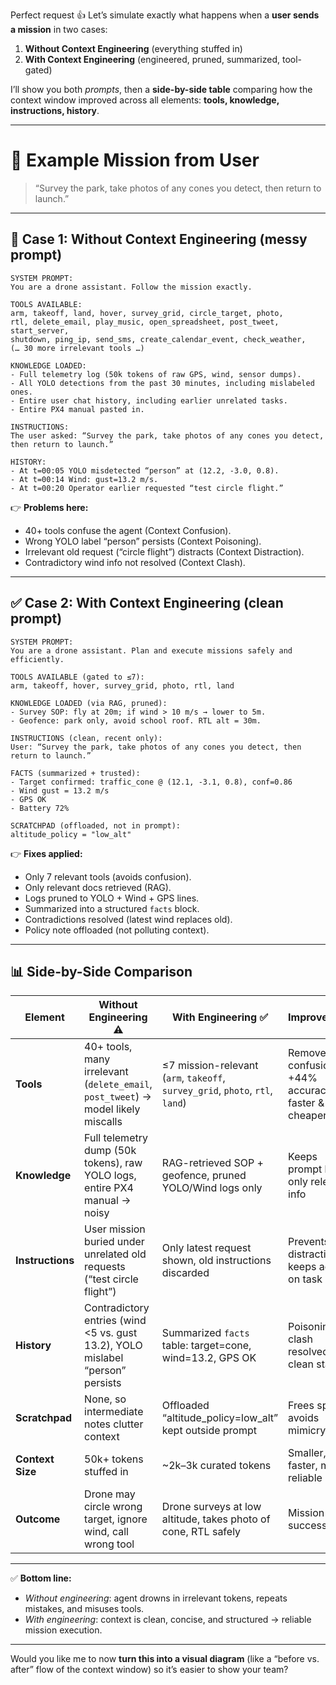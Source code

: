 Perfect request 👍 Let’s simulate exactly what happens when a **user sends a mission** in two cases:

1. **Without Context Engineering** (everything stuffed in)
2. **With Context Engineering** (engineered, pruned, summarized, tool-gated)

I’ll show you both *prompts*, then a **side-by-side table** comparing how the context window improved across all elements: **tools, knowledge, instructions, history**.

---

# 📝 Example Mission from User

> “Survey the park, take photos of any cones you detect, then return to launch.”

---

## 🚫 Case 1: Without Context Engineering (messy prompt)

```text
SYSTEM PROMPT:
You are a drone assistant. Follow the mission exactly.

TOOLS AVAILABLE:
arm, takeoff, land, hover, survey_grid, circle_target, photo,
rtl, delete_email, play_music, open_spreadsheet, post_tweet, start_server,
shutdown, ping_ip, send_sms, create_calendar_event, check_weather,
(… 30 more irrelevant tools …)

KNOWLEDGE LOADED:
- Full telemetry log (50k tokens of raw GPS, wind, sensor dumps).
- All YOLO detections from the past 30 minutes, including mislabeled ones.
- Entire user chat history, including earlier unrelated tasks.
- Entire PX4 manual pasted in.

INSTRUCTIONS:
The user asked: “Survey the park, take photos of any cones you detect, then return to launch.”  

HISTORY:
- At t=00:05 YOLO misdetected “person” at (12.2, -3.0, 0.8).
- At t=00:14 Wind: gust=13.2 m/s.
- At t=00:20 Operator earlier requested “test circle flight.”  
```

👉 **Problems here:**

* 40+ tools confuse the agent (Context Confusion).
* Wrong YOLO label “person” persists (Context Poisoning).
* Irrelevant old request (“circle flight”) distracts (Context Distraction).
* Contradictory wind info not resolved (Context Clash).

---

## ✅ Case 2: With Context Engineering (clean prompt)

```text
SYSTEM PROMPT:
You are a drone assistant. Plan and execute missions safely and efficiently.

TOOLS AVAILABLE (gated to ≤7):
arm, takeoff, hover, survey_grid, photo, rtl, land

KNOWLEDGE LOADED (via RAG, pruned):
- Survey SOP: fly at 20m; if wind > 10 m/s → lower to 5m.
- Geofence: park only, avoid school roof. RTL alt = 30m.

INSTRUCTIONS (clean, recent only):
User: “Survey the park, take photos of any cones you detect, then return to launch.”

FACTS (summarized + trusted):
- Target confirmed: traffic_cone @ (12.1, -3.1, 0.8), conf=0.86
- Wind gust = 13.2 m/s
- GPS OK
- Battery 72%

SCRATCHPAD (offloaded, not in prompt):
altitude_policy = "low_alt"
```

👉 **Fixes applied:**

* Only 7 relevant tools (avoids confusion).
* Only relevant docs retrieved (RAG).
* Logs pruned to YOLO + Wind + GPS lines.
* Summarized into a structured `facts` block.
* Contradictions resolved (latest wind replaces old).
* Policy note offloaded (not polluting context).

---

## 📊 Side-by-Side Comparison

| Element          | Without Engineering ⚠️                                                            | With Engineering ✅                                                            | Improvement                                        |
| ---------------- | --------------------------------------------------------------------------------- | ----------------------------------------------------------------------------- | -------------------------------------------------- |
| **Tools**        | 40+ tools, many irrelevant (`delete_email`, `post_tweet`) → model likely miscalls | ≤7 mission-relevant (`arm`, `takeoff`, `survey_grid`, `photo`, `rtl`, `land`) | Removes confusion, +44% accuracy, faster & cheaper |
| **Knowledge**    | Full telemetry dump (50k tokens), raw YOLO logs, entire PX4 manual → noisy        | RAG-retrieved SOP + geofence, pruned YOLO/Wind logs only                      | Keeps prompt lean, only relevant info              |
| **Instructions** | User mission buried under unrelated old requests (“test circle flight”)           | Only latest request shown, old instructions discarded                         | Prevents distraction, keeps agent on task          |
| **History**      | Contradictory entries (wind <5 vs. gust 13.2), YOLO mislabel “person” persists    | Summarized `facts` table: target=cone, wind=13.2, GPS OK                      | Poisoning + clash resolved, clean state            |
| **Scratchpad**   | None, so intermediate notes clutter context                                       | Offloaded “altitude\_policy=low\_alt” kept outside prompt                     | Frees space, avoids mimicry                        |
| **Context Size** | 50k+ tokens stuffed in                                                            | \~2k–3k curated tokens                                                        | Smaller, faster, more reliable                     |
| **Outcome**      | Drone may circle wrong target, ignore wind, call wrong tool                       | Drone surveys at low altitude, takes photo of cone, RTL safely                | Mission success                                    |

---

✅ **Bottom line:**

* *Without engineering*: agent drowns in irrelevant tokens, repeats mistakes, and misuses tools.
* *With engineering*: context is clean, concise, and structured → reliable mission execution.

---

Would you like me to now **turn this into a visual diagram** (like a “before vs. after” flow of the context window) so it’s easier to show your team?
